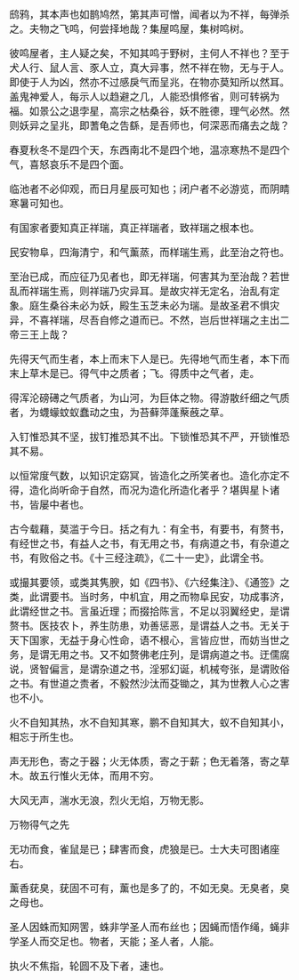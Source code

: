<style type="text/css">
    *{font-family: "楷体";font-size: 18px;}
    .markdown-body blockquote{color:#d11;}
    green{color:green;}
    greenbold{color:green;font-weight: bold}
    blue{color:blue;}
    red{color:red;}
    redbold{color:red;font-weight: bold}
    cyan{color:cyan;}
    purple{color:purple;}
    .bold{font-weight: bold;}
    .eightteen{font-size:18px;}
    .twenty{font-size:20px;}
    #markup article {background: antiquewhite;}
</style>
鸱鸦，其本声也如鹊鸠然，第其声可憎，闻者以为不祥，每弹杀之。夫物之飞鸣，何尝择地哉？集屋鸣屋，集树鸣树。

彼鸣屋者，主人疑之矣，不知其鸣于野树，主何人不祥也？至于犬人行、鼠人言、豕人立，真大异事，然不祥在物，无与于人。即使于人为凶，然亦不过感戾气而呈兆，在物亦莫知所以然耳。盖鬼神爱人，每示人以趋避之几，人能恐惧修省，则可转祸为福。如景公之退孛星，高宗之枯桑谷，妖不胜德，理气必然。然则妖异之呈兆，即蓍龟之告繇，是吾师也，何深恶而痛去之哉？

春夏秋冬不是四个天，东西南北不是四个地，温凉寒热不是四个气，喜怒哀乐不是四个面。

临池者不必仰观，而日月星辰可知也；闭户者不必游览，而阴睛寒暑可知也。

有国家者要知真正祥瑞，真正祥瑞者，致祥瑞之根本也。

民安物阜，四海清宁，和气薰蒸，而样瑞生焉，此至治之符也。

至治已成，而应征乃见者也，即无祥瑞，何害其为至治哉？若世乱而祥瑞生焉，则祥瑞乃灾异耳。是故灾祥无定名，治乱有定象。庭生桑谷未必为妖，殿生玉芝未必为瑞。是故圣君不惧灾异，不喜祥瑞，尽吾自修之道而已。不然，岂后世祥瑞之主出二帝三王上哉？

先得天气而生者，本上而末下人是已。先得地气而生者，本下而末上草木是已。得气中之质者；飞。得质中之气者，走。

得浑沦磅礡之气质者，为山河，为巨体之物。得游散纤细之气质者，为蠛蠓蚊蚁蠢动之虫，为苔藓萍蓬藂蔇之草。

入钉惟恐其不坚，拔钉推恐其不出。下锁惟恐其不严，开锁惟恐其不易。

以恒常度气数，以知识定窈冥，皆造化之所笑者也。造化亦定不得，造化尚听命于自然，而况为造化所造化者乎？堪舆星卜诸书，皆屡中者也。

古今载藉，莫滥于今日。括之有九：有全书，有要书，有赘书，有经世之书，有益人之书，有无用之书，有病道之书，有杂道之书，有败俗之书。《十三经注疏》，《二十一史》，此谓全书。

或撮其要领，或类其隽腴，如《四书》、《六经集注》、《通签》之类，此谓要书。当时务，中机宜，用之而物阜民安，功成事济，此谓经世之书。言虽近理；而掇拾陈言，不足以羽翼经史，是谓赘书。医技农卜，养生防患，劝善惩恶，是谓益人之书。无关于天下国家，无益于身心性命，语不根心，言皆应世，而妨当世之务，是谓无用之书。又不如赘佛老庄列，是谓病道之书。迂儒腐说，贤智偏言，是谓杂道之书，淫邪幻诞，机械夸张，是谓败俗之书。有世道之责者，不毅然沙汰而芟锄之，其为世教人心之害也不小。

火不自知其热，水不自知其寒，鹏不自知其大，蚁不自知其小，相忘于所生也。

声无形色，寄之于器；火无体质，寄之于薪；色无着落，寄之草木。故五行惟火无体，而用不穷。

大风无声，湍水无浪，烈火无焰，万物无影。

万物得气之先

无功而食，雀鼠是已；肆害而食，虎狼是已。士大夫可图诸座右。

薰香莸臭，莸固不可有，薰也是多了的，不如无臭。无臭者，臭之母也。

圣人因蛛而知网罟，蛛非学圣人而布丝也；因蝇而悟作绳，蝇非学圣人而交足也。物者，天能；圣人者，人能。

执火不焦指，轮圆不及下者，速也。
